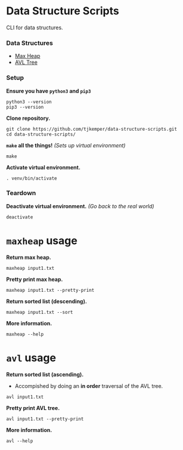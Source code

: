 # Data Structure Scripts

CLI for data structures.

### Data Structures
* [Max Heap](#maxheap-usage)
* [AVL Tree](#avl-usage)

### Setup

**Ensure you have `python3` and `pip3`**

```
python3 --version
pip3 --version
```

**Clone repository.**

```
git clone https://github.com/tjkemper/data-structure-scripts.git
cd data-structure-scripts/
```

**`make` all the things!** *(Sets up virtual environment)*

```
make
```

**Activate virtual environment.**

```
. venv/bin/activate
```

### Teardown
**Deactivate virtual environment.** *(Go back to the real world)*

```
deactivate
```

# `maxheap` usage

**Return max heap.**

```
maxheap input1.txt
```

**Pretty print max heap.**

```
maxheap input1.txt --pretty-print
```

**Return sorted list (descending).**

```
maxheap input1.txt --sort
```

**More information.**

```
maxheap --help
```

# `avl` usage

**Return sorted list (ascending).**
* Accompished by doing an **in order** traversal of the AVL tree.

```
avl input1.txt
```

**Pretty print AVL tree.**

```
avl input1.txt --pretty-print
```

**More information.**

```
avl --help
```
